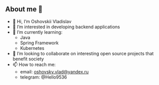## About me 👋

- 👋 Hi, I’m Oshovskii Vladislav
- 👀 I’m interested in developing backend applications
- 🌱 I’m currently learning:
  - Java
  - Spring Framework
  - Kubernetes
- 💞️ I’m looking to collaborate on interesting open source projects that benefit society
- 📫 How to reach me:
  - email: oshovsky.vlad@yandex.ru
  - telegram: @Hello9536
